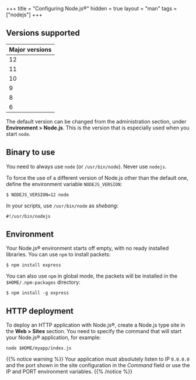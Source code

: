 +++
title = "Configuring Node.js®"
hidden = true
layout = "man"
tags = ["nodejs"]
+++

## Versions supported

|Major versions|
|--- |
|12|
|11|
|10|
|9|
|8|
|6|

The default version can be changed from the administration section, under **Environment > Node.js**. This is the version that is especially used when you start `node`.

## Binary to use

You need to always use `node` (or `/usr/bin/node`). Never use `nodejs`.

To force the use of a different version of Node.js other than the default one, define the environment variable `NODEJS_VERSION`:

```
$ NODEJS_VERSION=12 node
```

In your scripts, use `/usr/bin/node` as *shebang*:

```
#!/usr/bin/nodejs
```

## Environment

Your Node.js® environment starts off empty, with no ready installed libraries. You can use `npm` to install packets:

```
$ npm install express
```

You can also use `npm` in global mode, the packets will be installed in the `$HOME/.npm-packages` directory:

```
$ npm install -g express
```

## HTTP deployment

To deploy an HTTP application with Node.js®, create a Node.js type site in the **Web > Sites** section. You need to specify the command that will start your Node.js® application, for example:

```
node $HOME/myapp/index.js
```

{{% notice warning %}}
Your application must absolutely listen to IP `0.0.0.0` and the port shown in the site configuration in the *Command* field or use the IP and PORT environment variables.
{{% /notice %}}
